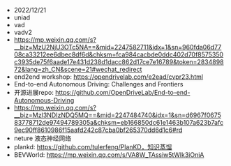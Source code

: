 - 2022/12/21
- uniad
- vad
- vadv2
- https://mp.weixin.qq.com/s?__biz=MzU2NjU3OTc5NA==&mid=2247582711&idx=1&sn=960fda06d7708ca33212ee6dbec8df6d&chksm=fca984cacbde0ddc402d70f8575350c3935de75f6aade17e431d238d1dacc862d17ce7e16789&token=283489872&lang=zh_CN&scene=21#wechat_redirect
- end2end workshop: https://opendrivelab.com/e2ead/cvpr23.html
- End-to-end Autonomous Driving: Challenges and Frontiers
- 开源进展repo: https://github.com/OpenDriveLab/End-to-end-Autonomous-Driving
- https://mp.weixin.qq.com/s?__biz=MzI3NDIzNDQ5MQ==&mid=2247484740&idx=1&sn=d6967f067583778712de97494789305a&chksm=eb166850dc61e1463b107a623b7afc9ec90ff8610986f15aafd242c87cba0bf265370dd6d1c6#rd
- neture 液态神经网络
- plankd: https://github.com/tulerfeng/PlanKD，知识蒸馏
- BEVWorld: https://mp.weixin.qq.com/s/VA8W_TAssiw5tWlk3iOniA